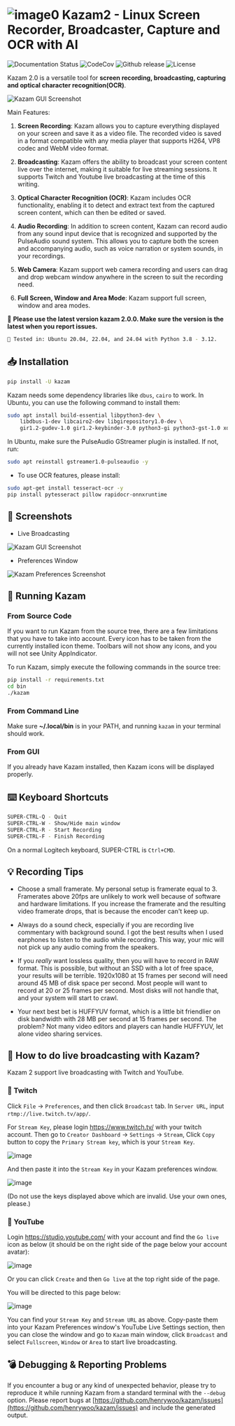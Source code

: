 # ![image0](https://raw.githubusercontent.com/henrywoo/kazam/master/kazam.png) Kazam2 - Linux Screen Recorder, Broadcaster, Capture and OCR with AI

![Documentation Status](https://readthedocs.org/projects/hiq/badge/?version=latest) ![CodeCov](https://codecov.io/gh/uber/athenadriver/branch/master/graph/badge.svg) ![Github release](https://img.shields.io/badge/release-v2.0.0-red) ![License](https://img.shields.io/badge/License-Apache--2.0-red)

Kazam 2.0 is a versatile tool for **screen recording, broadcasting, capturing and optical character recognition(OCR)**.

![Kazam GUI Screenshot](https://raw.githubusercontent.com/henrywoo/images/main/kazam.png)

Main Features:

1. **Screen Recording**: Kazam allows you to capture everything displayed on your screen and save it as a video file. The recorded video is saved in a format compatible with any media player that supports H264, VP8 codec and WebM video format.

2. **Broadcasting**: Kazam offers the ability to broadcast your screen content live over the internet, making it suitable for live streaming sessions. It supports Twitch and Youtube live broadcasting at the time of this writing.

3. **Optical Character Recognition (OCR)**: Kazam includes OCR functionality, enabling it to detect and extract text from the captured screen content, which can then be edited or saved.

4. **Audio Recording**: In addition to screen content, Kazam can record audio from any sound input device that is recognized and supported by the PulseAudio sound system. This allows you to capture both the screen and accompanying audio, such as voice narration or system sounds, in your recordings.

5. **Web Camera**: Kazam support web camera recording and users can drag and drop webcam window anywhere in the screen to suit the recording need.

6. **Full Screen, Window and Area Mode**: Kazam support full screen, window and area modes.

📌 **Please use the latest version kazam 2.0.0. Make sure the version is the latest when you report issues.**

```bash
🍄 Tested in: Ubuntu 20.04, 22.04, and 24.04 with Python 3.8 - 3.12.
```

## 📥 Installation

```bash
pip install -U kazam
```

Kazam needs some dependency libraries like `dbus`, `cairo` to work. In Ubuntu, you can use the following command to install them:

```bash
sudo apt install build-essential libpython3-dev \
    libdbus-1-dev libcairo2-dev libgirepository1.0-dev \
    gir1.2-gudev-1.0 gir1.2-keybinder-3.0 python3-gi python3-gst-1.0 xdotool -y
```

In Ubuntu, make sure the PulseAudio GStreamer plugin is installed. If not, run:

```bash
sudo apt reinstall gstreamer1.0-pulseaudio -y
```

- To use OCR features, please install:

```bash
sudo apt-get install tesseract-ocr -y
pip install pytesseract pillow rapidocr-onnxruntime
```

## 🧸 Screenshots

- Live Broadcasting

![Kazam GUI Screenshot](https://raw.githubusercontent.com/henrywoo/images/main/live.png)

- Preferences Window

![Kazam Preferences Screenshot](https://raw.githubusercontent.com/henrywoo/images/main/prefs.png)

## 💎 Running Kazam

### From Source Code

If you want to run Kazam from the source tree, there are a few limitations that you have to take into account. Every icon has to be taken from the currently installed icon theme. Toolbars will not show any icons, and you will not see Unity AppIndicator.

To run Kazam, simply execute the following commands in the source tree:

```bash
pip install -r requirements.txt
cd bin
./kazam
```

### From Command Line

Make sure **~/.local/bin** is in your PATH, and running `kazam` in your terminal should work.

### From GUI

If you already have Kazam installed, then Kazam icons will be displayed properly.

## ⌨️ Keyboard Shortcuts

```bash
SUPER-CTRL-Q - Quit
SUPER-CTRL-W - Show/Hide main window
SUPER-CTRL-R - Start Recording
SUPER-CTRL-F - Finish Recording
```

On a normal Logitech keyboard, SUPER-CTRL is `Ctrl+CMD`.

## 💡 Recording Tips

- Choose a small framerate. My personal setup is framerate equal to 3. Framerates above 20fps are unlikely to work well because of software and hardware limitations. If you increase the framerate and the resulting video framerate drops, that is because the encoder can't keep up.

- Always do a sound check, especially if you are recording live commentary with background sound. I got the best results when I used earphones to listen to the audio while recording. This way, your mic will not pick up any audio coming from the speakers.

- If you _really_ want lossless quality, then you will have to record in RAW format. This is possible, but without an SSD with a lot of free space, your results will be terrible. 1920x1080 at 15 frames per second will need around 45 MB of disk space per second. Most people will want to record at 20 or 25 frames per second. Most disks will not handle that, and your system will start to crawl.

- Your next best bet is HUFFYUV format, which is a little bit friendlier on disk bandwidth with 28 MB per second at 15 frames per second. The problem? Not many video editors and players can handle HUFFYUV, let alone video sharing services.

## 🎤 How to do live broadcasting with Kazam?

Kazam 2 support live broadcasting with Twitch and YouTube.

### 🥁 Twitch

Click `File` -> `Preferences`, and then click `Broadcast` tab. In `Server URL`, input `rtmp://live.twitch.tv/app/`.

For `Stream Key`, please login https://www.twitch.tv/ with your twitch account. Then go to `Creator Dashboard` -> `Settings` -> `Stream`, Click `Copy` button to copy the `Primary Stream key`, which is your `Stream Key`.

![image](https://github.com/user-attachments/assets/13098998-2298-45a6-8136-35c04e3f021c)

And then paste it into the `Stream Key` in your Kazam preferences window.

![image](https://github.com/user-attachments/assets/962d73f0-3822-4ec1-ad65-cd5824f274a5)

(Do not use the keys displayed above which are invalid. Use your own ones, please.)

### 🥔 YouTube

Login https://studio.youtube.com/ with your account and find the `Go live` icon as below (it should be on the right side of the page below your account avatar):

![image](https://github.com/user-attachments/assets/a71e7bb7-3470-4f14-9d92-7b1ca0d73831)

Or you can click `Create` and then `Go live` at the top right side of the page.

You will be directed to this page below:

![image](https://github.com/user-attachments/assets/a522d6c9-5129-4ba7-b1d0-c01ef719237f)

You can find your `Stream Key` and `Stream URL` as above. Copy-paste them into your Kazam Preferences window's YouTube Live Settings section, then you can close the window and go to `Kazam` main window, click `Broadcast` and select `Fullscreen`, `Window` or `Area` to start live broadcasting.


## 💣 Debugging & Reporting Problems

If you encounter a bug or any kind of unexpected behavior, please try to reproduce it while running Kazam from a standard terminal with the `--debug` option. Please report bugs at [https://github.com/henrywoo/kazam/issues](https://github.com/henrywoo/kazam/issues) and include the generated output.

